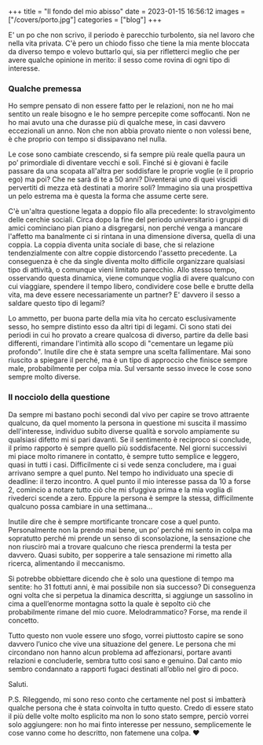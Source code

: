 +++
title = "Il fondo del mio abisso"
date = 2023-01-15 16:56:12
images = ["/covers/porto.jpg"]
categories = ["blog"]
+++

E' un po che non scrivo, il periodo è parecchio turbolento, sia nel lavoro che nella vita privata. C'è pero un chiodo fisso che tiene la mia mente bloccata da diverso tempo e volevo buttarlo qui, sia per rifletterci meglio che per avere qualche opinione in merito: il sesso come rovina di ogni tipo di interesse.

### Qualche premessa

Ho sempre pensato di non essere fatto per le relazioni, non ne ho mai sentito un reale bisogno e le ho sempre percepite come soffocanti. Non ne ho mai avuto una che durasse più di qualche mese, in casi davvero eccezionali un anno. Non che non abbia provato niente o non volessi bene, è che proprio con tempo si dissipavano nel nulla.

Le cose sono cambiate crescendo, si fa sempre più reale quella paura un po’ primordiale di diventare vecchi e soli. Finché si è giovani è facile passare da una scopata all'altra per soddisfare le proprie voglie (e il proprio ego) ma poi? Che ne sarà di te a 50 anni? Diventerai uno di quei viscidi pervertiti di mezza età destinati a morire soli? Immagino sia una prospettiva un pelo estrema ma è questa la forma che assume certe sere. 

C'è un'altra questione legata a doppio filo alla precedente: lo stravolgimento delle cerchie sociali. Circa dopo la fine del periodo universitario i gruppi di amici cominciano pian piano a disgregarsi, non perché venga a mancare l'affetto ma banalmente ci si rintana in una dimensione diversa, quella di una coppia. La coppia diventa unita sociale di base, che si relazione tendenzialmente con altre coppie distorcendo l'assetto precedente. La conseguenza è che da single diventa molto difficile organizzare qualsiasi tipo di attività, o comunque vieni limitato parecchio. Allo stesso tempo, osservando questa dinamica, viene comunque voglia di avere qualcuno con cui viaggiare, spendere il tempo libero, condividere cose belle e brutte della vita, ma deve essere necessariamente un partner? E' davvero il sesso a saldare questo tipo di legami?

Lo ammetto, per buona parte della mia vita ho cercato esclusivamente sesso, ho sempre distinto esso da altri tipi di legami. Ci sono stati dei periodi in cui ho provato a creare qualcosa di diverso, partire da delle basi differenti, rimandare l'intimità allo scopo di "cementare un legame più profondo". Inutile dire che è stata sempre una scelta fallimentare. Mai sono riuscito a spiegare il perché, ma è un tipo di approccio che finisce sempre male, probabilmente per colpa mia.
Sul versante sesso invece le cose sono sempre molto diverse.

### Il nocciolo della questione

Da sempre mi bastano pochi secondi dal vivo per capire se trovo attraente qualcuno, da quel momento la persona in questione mi suscita il massimo dell'interesse, individuo subito diverse qualità e sorvolo ampiamente su qualsiasi difetto mi si pari davanti. Se il sentimento è reciproco si conclude, il primo rapporto è sempre quello più soddisfacente. Nel giorni successivi mi piace molto rimanere in contatto, è sempre tutto semplice e leggero, quasi in tutti i casi. Difficilmente ci si vede senza concludere, ma i guai arrivano sempre a quel punto. Nel tempo ho individuato una specie di deadline: il terzo incontro. A quel punto il mio interesse passa da 10 a forse 2, comincio a notare tutto ciò che mi sfuggiva prima e la mia voglia di rivederci scende a zero. Eppure la persona è sempre la stessa, difficilmente qualcuno possa cambiare in una settimana...

Inutile dire che è sempre mortificante troncare cose a quel punto. Personalmente non la prendo mai bene, un po’ perché mi sento in colpa ma sopratutto perché mi prende un senso di sconsolazione, la sensazione che non riuscirò mai a trovare qualcuno che riesca prendermi la testa per davvero. Quasi subito, per sopperire a tale sensazione mi rimetto alla ricerca, alimentando il meccanismo.

Si potrebbe obbiettare dicendo che è solo una questione di tempo ma sentite: ho 31 fottuti anni, è mai possibile non sia successo? Di conseguenza ogni volta che si perpetua la dinamica descritta, si aggiunge un sassolino in cima a quell’enorme montagna sotto la quale è sepolto ciò che probabilmente rimane del mio cuore. Melodrammatico? Forse, ma rende il concetto.

Tutto questo non vuole essere uno sfogo, vorrei piuttosto capire se sono davvero l’unico che vive una situazione del genere. Le persona che mi circondano non hanno alcun problema ad affezionarsi, portare avanti relazioni e concluderle, sembra tutto cosi sano e genuino. Dal canto mio sembro condannato a rapporti fugaci destinati all’oblio nel giro di poco.

Saluti.

P.S. Rileggendo, mi sono reso conto che certamente nel post si imbatterà qualche persona che è stata coinvolta in tutto questo. Credo di essere stato il più delle volte molto esplicito ma non lo sono stato sempre, perciò vorrei solo aggiungere: non ho mai finto interesse per nessuno, semplicemente le cose vanno come ho descritto, non fatemene una colpa. ❤️